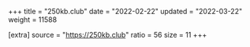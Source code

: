 +++
title = "250kb.club"
date = "2022-02-22"
updated = "2022-03-22"
weight = 11588

[extra]
source = "https://250kb.club"
ratio = 56
size = 11
+++
